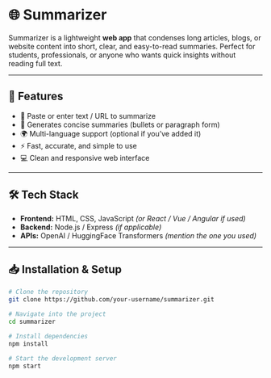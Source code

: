 # 🌐 Summarizer

Summarizer is a lightweight **web app** that condenses long articles, blogs, or website content into short, clear, and easy-to-read summaries. Perfect for students, professionals, or anyone who wants quick insights without reading full text.

---

## 🚀 Features
- 🔎 Paste or enter text / URL to summarize
- 📌 Generates concise summaries (bullets or paragraph form)
- 🌍 Multi-language support (optional if you’ve added it)
- ⚡ Fast, accurate, and simple to use
- 💻 Clean and responsive web interface

---

## 🛠️ Tech Stack
- **Frontend:** HTML, CSS, JavaScript *(or React / Vue / Angular if used)*
- **Backend:** Node.js / Express *(if applicable)*
- **APIs:** OpenAI / HuggingFace Transformers *(mention the one you used)*

---

## 📥 Installation & Setup

```bash
# Clone the repository
git clone https://github.com/your-username/summarizer.git

# Navigate into the project
cd summarizer

# Install dependencies
npm install

# Start the development server
npm start
